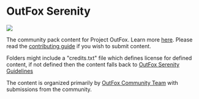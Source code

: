 # OutFox Serenity

![](https://projectmoon.dance/themes/moondance/assets/images/serenity-front-logo.png)

The community pack content for Project OutFox. Learn more [here](https://projectmoon.dance/outfox-serenity). Please read the [contributing guide](./CONTRIBUTING.md) if you wish to submit content.

Folders might include a "credits.txt" file which defines license for defined content, if not defined then the content falls back to [OutFox Serenity Guidelines](https://projectmoon.dance/serenity-guidelines)

The content is organized primarily by [OutFox Community Team](https://outfox.wiki/user-guide/meta/about/#project-outfox-teams) with submissions from the community.
